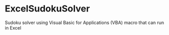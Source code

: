 # ExcelSudokuSolver
Sudoku solver using Visual Basic for Applications (VBA) macro that can run in Excel
